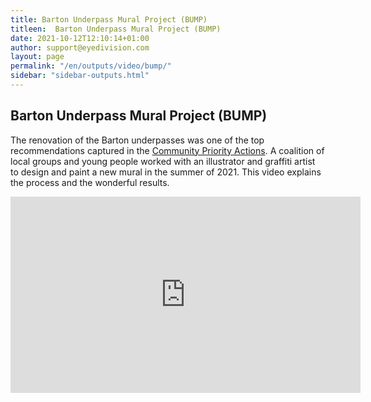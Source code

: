 ```yaml
---
title: Barton Underpass Mural Project (BUMP)
titleen:  Barton Underpass Mural Project (BUMP)
date: 2021-10-12T12:10:14+01:00
author: support@eyedivision.com
layout: page
permalink: "/en/outputs/video/bump/"
sidebar: "sidebar-outputs.html"
---
```

## Barton Underpass Mural Project (BUMP)

The renovation of the Barton underpasses was one of the top recommendations captured in the <a href="https://www.hum-mus.org/assets/HUM_Barton_Summary_Report_DIGITAL.pdf?_cchid=2378d933a66b5e4d3f1c79e1db0518c3">Community Priority Actions</a>. A coalition of local groups and young people worked with an illustrator and graffiti artist to design and paint a new mural in the summer of 2021. This video explains the process and the wonderful results.


<iframe src="https://www.facebook.com/plugins/video.php?height=314&href=https%3A%2F%2Fwww.facebook.com%2FHUMOxford%2Fvideos%2F251053910367751%2F&show_text=false&width=560&t=0" width="560" height="314" style="border:none;overflow:hidden" scrolling="no" frameborder="0" allowfullscreen="true" allow="autoplay; clipboard-write; encrypted-media; picture-in-picture; web-share" allowFullScreen="true"></iframe>
